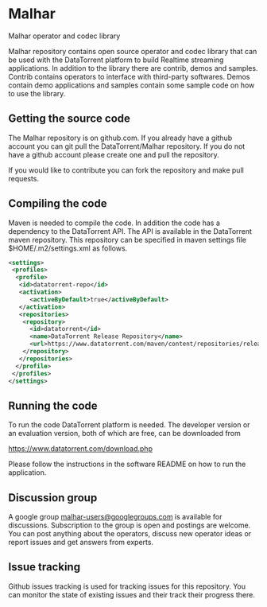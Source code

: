 Malhar
======

Malhar operator and codec library

Malhar repository contains open source operator and codec library that can be 
used with the DataTorrent platform to build Realtime streaming applications. In
addition to the library there are contrib, demos and samples. Contrib contains
operators to interface with third-party softwares. Demos contain demo applications and samples contain some sample code on how to use the library.


Getting the source code
------------------------

The Malhar repository is on github.com. If you already have a github account you can git pull the DataTorrent/Malhar repository. If you do not have a github account please create one and pull the repository.

If you would like to contribute you can fork the repository and make pull requests.

Compiling the code
----------------------

Maven is needed to compile the code. In addition the code has a dependency to 
the DataTorrent API. The API is available in the DataTorrent maven repository.  This repository can be specified in maven settings file $HOME/.m2/settings.xml
as follows.

```xml
<settings> 
 <profiles> 
  <profile> 
   <id>datatorrent-repo</id> 
   <activation> 
      <activeByDefault>true</activeByDefault> 
   </activation> 
   <repositories> 
    <repository> 
      <id>datatorrent</id> 
      <name>DataTorrent Release Repository</name> 
      <url>https://www.datatorrent.com/maven/content/repositories/releases/</url> 
    </repository> 
   </repositories> 
  </profile> 
 </profiles> 
</settings>  
```

Running the code
-------------------

To run the code DataTorrent platform is needed. The developer version or an evaluation version, both of which are free, can be downloaded from 

https://www.datatorrent.com/download.php

Please follow the instructions in the software README on how to run the application.

Discussion group
--------------------

A google group malhar-users@googlegroups.com is available for discussions. Subscription to the group is open and postings are welcome. You can post anything about the operators, discuss new operator ideas or report issues and get answers from experts.

Issue tracking
--------------------

Github issues tracking is used for tracking issues for this repository. You can monitor the state of existing issues and their track their progress there. 
